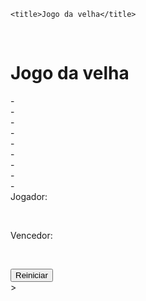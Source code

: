 <!DOCTYPE html>
 <html lang ="pt-br">
 <meta charset="UTF-8">
 

<!DOCTYPE html>
 <html lang ="pt-br">
 <meta charset="UTF-8">
 

 <head>

    <title>Jogo da velha</title>
​    <link rel="stylesheet" href="estilo.css">
</head>

<body>

<h1>Jogo da velha</h1>

<div>
    <div id="1" class="quadrado"onclick="escolherQuadrado(this.id)">-</div>
    <div id="2" class="quadrado"onclick="escolherQuadrado(this.id)">-</div>
    <div id="3" class="quadrado"onclick="escolherQuadrado(this.id)">-</div>
</div>

<div>
    <div id="4" class="quadrado"onclick="escolherQuadrado(this.id)">-</div>
    <div id="5" class="quadrado"onclick="escolherQuadrado(this.id)">-</div>
    <div id="6" class="quadrado"onclick="escolherQuadrado(this.id)">-</div>
</div>

<div>
    <div id="7" class="quadrado"onclick="escolherQuadrado(this.id)">-</div>
    <div id="8" class="quadrado"onclick="escolherQuadrado(this.id)" >-</div>
    <div id="9" class="quadrado"onclick="escolherQuadrado(this.id)">-</div>
</div>

<div class="jogador">
    <label>
        Jogador:
    </label>
    <label id ="jogador-selecionado">

​    </label>
</div>

<div class="vencedor">
    <label>
        Vencedor:
    </label>
    <label id = "vencedor-selecionado">

​    </label>
</div>

<div>
    <button onclick="reiniciar()">
        Reiniciar 
    </button>
</div>
</body>

<script src="velha.js"></script>

 </html>>